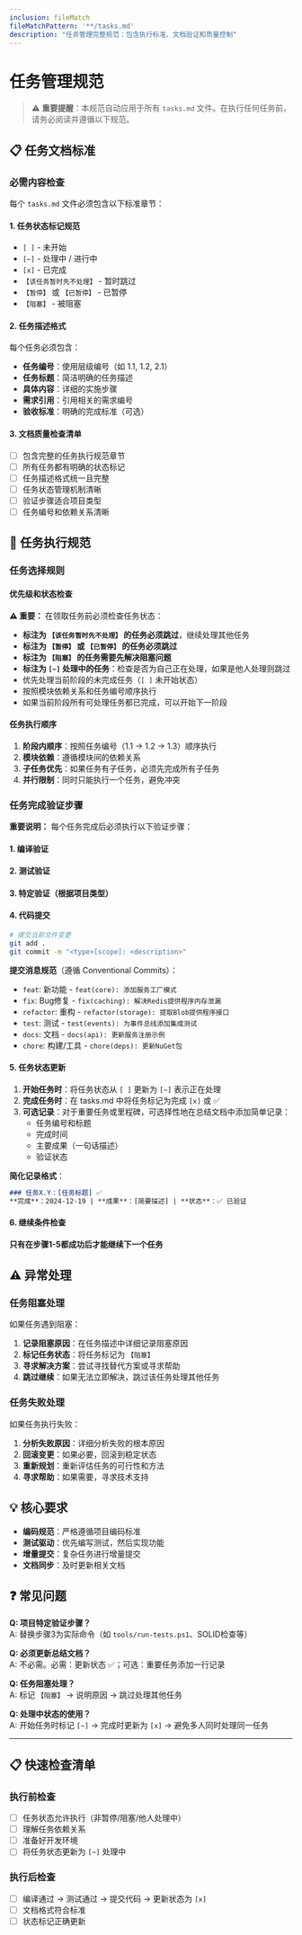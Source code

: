 ```yaml
---
inclusion: fileMatch
fileMatchPattern: '**/tasks.md'
description: "任务管理完整规范：包含执行标准、文档验证和质量控制"
---
```


# 任务管理规范

> ⚠️ **重要提醒**：本规范自动应用于所有 `tasks.md` 文件。在执行任何任务前，请务必阅读并遵循以下规范。

## 📋 任务文档标准

### 必需内容检查

每个 `tasks.md` 文件必须包含以下标准章节：

#### 1. 任务状态标记规范
- `[ ]` - 未开始
- `[~]` - 处理中 / 进行中
- `[x]` - 已完成  
- `【该任务暂时先不处理】` - 暂时跳过
- `【暂停】` 或 `【已暂停】` - 已暂停
- `【阻塞】` - 被阻塞

#### 2. 任务描述格式
每个任务必须包含：
- **任务编号**：使用层级编号（如 1.1, 1.2, 2.1）
- **任务标题**：简洁明确的任务描述
- **具体内容**：详细的实施步骤
- **需求引用**：引用相关的需求编号
- **验收标准**：明确的完成标准（可选）

#### 3. 文档质量检查清单
- [ ] 包含完整的任务执行规范章节
- [ ] 所有任务都有明确的状态标记
- [ ] 任务描述格式统一且完整
- [ ] 任务状态管理机制清晰
- [ ] 验证步骤适合项目类型
- [ ] 任务编号和依赖关系清晰

## 🚀 任务执行规范

### 任务选择规则

#### 优先级和状态检查

**⚠️ 重要：** 在领取任务前必须检查任务状态：

- **标注为 `【该任务暂时先不处理】` 的任务必须跳过**，继续处理其他任务
- **标注为 `【暂停】` 或 `【已暂停】` 的任务必须跳过**
- **标注为 `【阻塞】` 的任务需要先解决阻塞问题**
- **标注为 `[~]` 处理中的任务**：检查是否为自己正在处理，如果是他人处理则跳过
- 优先处理当前阶段的未完成任务（`[ ]` 未开始状态）
- 按照模块依赖关系和任务编号顺序执行
- 如果当前阶段所有可处理任务都已完成，可以开始下一阶段

#### 任务执行顺序

1. **阶段内顺序**：按照任务编号（1.1 → 1.2 → 1.3）顺序执行
2. **模块依赖**：遵循模块间的依赖关系
3. **子任务优先**：如果任务有子任务，必须先完成所有子任务
4. **并行限制**：同时只能执行一个任务，避免冲突

### 任务完成验证步骤

**重要说明：** 每个任务完成后必须执行以下验证步骤：

#### 1. 编译验证

#### 2. 测试验证

#### 3. 特定验证（根据项目类型）

#### 4. 代码提交
```bash
# 提交当前文件变更
git add .
git commit -m "<type>[scope]: <description>"
```

**提交消息规范**（遵循 Conventional Commits）：
- `feat`: 新功能 - `feat(core): 添加服务工厂模式`
- `fix`: Bug修复 - `fix(caching): 解决Redis提供程序内存泄漏`
- `refactor`: 重构 - `refactor(storage): 提取Blob提供程序接口`
- `test`: 测试 - `test(events): 为事件总线添加集成测试`
- `docs`: 文档 - `docs(api): 更新服务注册示例`
- `chore`: 构建/工具 - `chore(deps): 更新NuGet包`

#### 5. 任务状态更新

1. **开始任务时**：将任务状态从 `[ ]` 更新为 `[~]` 表示正在处理
2. **完成任务时**：在 tasks.md 中将任务标记为完成 `[x]` 或 ✅
2. **可选记录**：对于重要任务或里程碑，可选择性地在总结文档中添加简单记录：
   - 任务编号和标题
   - 完成时间
   - 主要成果（一句话描述）
   - 验证状态

**简化记录格式**：
```markdown
### 任务X.Y：[任务标题] ✅
**完成**：2024-12-19 | **成果**：[简要描述] | **状态**：✅ 已验证
```

#### 6. 继续条件检查

**只有在步骤1-5都成功后才能继续下一个任务**

## ⚠️ 异常处理

### 任务阻塞处理

如果任务遇到阻塞：

1. **记录阻塞原因**：在任务描述中详细记录阻塞原因
2. **标记任务状态**：将任务标记为 `【阻塞】`
3. **寻求解决方案**：尝试寻找替代方案或寻求帮助
4. **跳过继续**：如果无法立即解决，跳过该任务处理其他任务

### 任务失败处理

如果任务执行失败：

1. **分析失败原因**：详细分析失败的根本原因
2. **回滚变更**：如果必要，回滚到稳定状态
3. **重新规划**：重新评估任务的可行性和方法
4. **寻求帮助**：如果需要，寻求技术支持

## 💡 核心要求

- **编码规范**：严格遵循项目编码标准
- **测试驱动**：优先编写测试，然后实现功能
- **增量提交**：复杂任务进行增量提交
- **文档同步**：及时更新相关文档

## ❓ 常见问题

**Q: 项目特定验证步骤？**  
A: 替换步骤3为实际命令（如 `tools/run-tests.ps1`、SOLID检查等）

**Q: 必须更新总结文档？**  
A: 不必需。必需：更新状态 ✅；可选：重要任务添加一行记录

**Q: 任务阻塞处理？**  
A: 标记 `【阻塞】` → 说明原因 → 跳过处理其他任务

**Q: 处理中状态的使用？**  
A: 开始任务时标记 `[~]` → 完成时更新为 `[x]` → 避免多人同时处理同一任务

---

## 📋 快速检查清单

### 执行前检查
- [ ] 任务状态允许执行（非暂停/阻塞/他人处理中）
- [ ] 理解任务依赖关系
- [ ] 准备好开发环境
- [ ] 将任务状态更新为 `[~]` 处理中

### 执行后检查  
- [ ] 编译通过 → 测试通过 → 提交代码 → 更新状态为 `[x]`
- [ ] 文档格式符合标准
- [ ] 状态标记正确更新